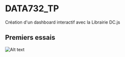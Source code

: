 # DATA732_TP
Création d'un dashboard interactif avec la Librairie DC.js

## Premiers essais

![Alt text](../Capture.PNG)